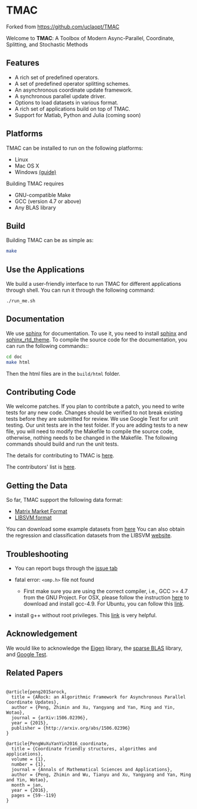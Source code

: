 # TMAC
Forked from https://github.com/uclaopt/TMAC

Welcome to **TMAC**: A Toolbox of Modern Async-Parallel, Coordinate, Splitting, and Stochastic Methods


## Features

   * A rich set of predefined operators.
   * A set of predefined operator splitting schemes.
   * An asynchronous coordinate update framework.
   * A synchronous parallel update driver.
   * Options to load datasets in various format.
   * A rich set of applications build on top of TMAC.
   * Support for Matlab, Python and Julia (coming soon)


## Platforms
TMAC can be installed to run on the following platforms:

   * Linux
   * Mac OS X
   * Windows [(guide)](http://www.math.ucla.edu/~wotaoyin/windows_coding.html)

Building TMAC requires  

   * GNU-compatible Make
   * GCC (version 4.7 or above)
   * Any BLAS library

## Build

Building TMAC can be as simple as:

```bash
make
```


## Use the Applications

We build a user-friendly interface to run TMAC for different applications through shell. You can run it through the following command:

```
./run_me.sh
```

## Documentation

We use [sphinx](http://www.sphinx-doc.org/en/stable/) for documentation. To use it, you need to install [sphinx](http://www.sphinx-doc.org/en/stable/install.html)
 and [sphinx_rtd_theme](https://github.com/snide/sphinx_rtd_theme). To compile the source code for the documentation, you can run the following commands::

```bash
cd doc
make html
```

Then the html files are in the ```build/html``` folder.


## Contributing Code
We welcome patches. If you plan to contribute a patch, you need to write tests for any new code. Changes should be verified to not
break existing tests before they are submitted for review. We use Google Test for unit testing. Our unit tests are in the test folder.
If you are adding tests to a new file, you will need to modify the Makefile to compile the source code, otherwise, nothing needs to be
changed in the Makefile. The following commands should build and run the unit tests.

The details for contributing to TMAC is [here](https://github.com/uclaopt/TMAC/blob/master/doc/source/contribute.rst).

The contributors' list is [here](https://github.com/uclaopt/TMAC/blob/master/CONTRIBUTORS.md).



## Getting the Data

So far, TMAC support the following data format:
   * [Matrix Market Format](http://math.nist.gov/MatrixMarket/formats.html#MMformat)
   * [LIBSVM format](https://www.csie.ntu.edu.tw/~cjlin/libsvmtools/datasets/)

You can download some example datasets from [here](https://github.com/uclaopt/datasets)
You can also obtain the regression and classification datasets from the LIBSVM [website](https://www.csie.ntu.edu.tw/~cjlin/libsvmtools/datasets/).



## Troubleshooting

* You can report bugs through the [issue tab](https://github.com/uclaopt/TMAC/issues/new)

* fatal error: ```<omp.h>``` file not found
  * First make sure you are using the correct compiler, i.e., GCC >= 4.7 from the GNU Project. For OSX,
  please follow the instruction [here](http://stackoverflow.com/questions/20340117/omp-h-library-isnt-found-in-the-gcc-version-4-2-1-in-mavericks) to download and install gcc-4.9.
  For Ubuntu, you can follow this [link](http://askubuntu.com/questions/428198/getting-installing-gcc-g-4-9-on-ubuntu).

* install g++ without root privileges. This [link](http://luiarthur.github.io/gccinstall) is very helpful.

## Acknowledgement

We would like to acknowledge the [Eigen](http://eigen.tuxfamily.org/index.php?title=Main_Page) library, the [sparse BLAS](http://math.nist.gov/spblas/) library, and
[Google Test](https://github.com/google/googletest).


## Related Papers

```

@article{peng2015arock,
  title = {ARock: an Algorithmic Framework for Asynchronous Parallel Coordinate Updates},
  author = {Peng, Zhimin and Xu, Yangyang and Yan, Ming and Yin, Wotao},
  journal = {arXiv:1506.02396},
  year = {2015},
  publisher = {http://arxiv.org/abs/1506.02396}
}

@article{PengWuXuYanYin2016_coordinate,
  title = {Coordinate friendly structures, algorithms and applications},
  volume = {1},
  number = {1},
  journal = {Annals of Mathematical Sciences and Applications},
  author = {Peng, Zhimin and Wu, Tianyu and Xu, Yangyang and Yan, Ming and Yin, Wotao},
  month = jan,
  year = {2016},
  pages = {59--119}
}

```
